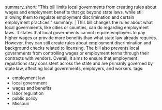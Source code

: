 summary_short: "This bill limits local governments from creating rules about wages and employment benefits that go beyond state laws, while still allowing them to regulate employment discrimination and certain employment practices."
summary: |
  This bill changes the rules about what local governments, like cities or counties, can do regarding employment laws. It states that local governments cannot require employers to pay higher wages or provide more benefits than what state law already requires. However, they can still create rules about employment discrimination and background checks related to licensing. The bill also prevents local governments from controlling wages or employment terms through their contracts with vendors. Overall, it aims to ensure that employment regulations stay consistent across the state and are primarily governed by state law, affecting local governments, employers, and workers.
tags:
  - employment law
  - local government
  - wages and benefits
  - labor regulation
  - public policy
  - Missouri
